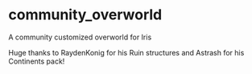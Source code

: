 # community_overworld
A community customized overworld for Iris

Huge thanks to RaydenKonig for his Ruin structures and Astrash for his Continents pack!
